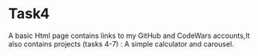 # Task4
A basic Html page contains links to my GitHub and CodeWars accounts,It also contains projects (tasks 4-7) : A simple calculator and carousel.
